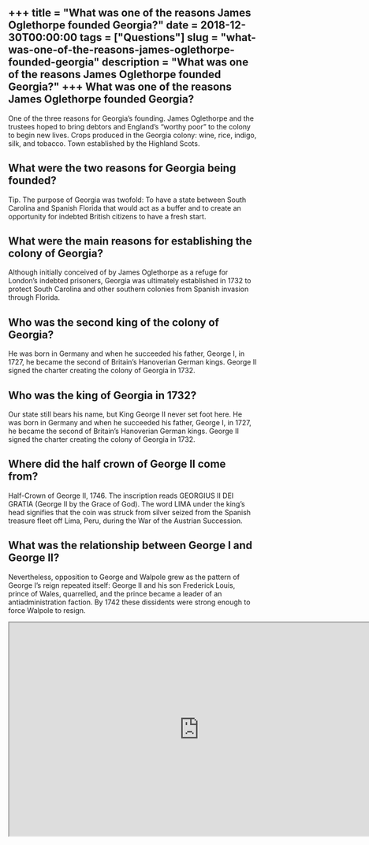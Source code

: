 +++
title = "What was one of the reasons James Oglethorpe founded Georgia?"
date = 2018-12-30T00:00:00
tags = ["Questions"]
slug = "what-was-one-of-the-reasons-james-oglethorpe-founded-georgia"
description = "What was one of the reasons James Oglethorpe founded Georgia?"
+++
What was one of the reasons James Oglethorpe founded Georgia?
-------------------------------------------------------------

One of the three reasons for Georgia’s founding. James Oglethorpe and the trustees hoped to bring debtors and England’s “worthy poor” to the colony to begin new lives. Crops produced in the Georgia colony: wine, rice, indigo, silk, and tobacco. Town established by the Highland Scots.

What were the two reasons for Georgia being founded?
----------------------------------------------------

Tip. The purpose of Georgia was twofold: To have a state between South Carolina and Spanish Florida that would act as a buffer and to create an opportunity for indebted British citizens to have a fresh start.

What were the main reasons for establishing the colony of Georgia?
------------------------------------------------------------------

Although initially conceived of by James Oglethorpe as a refuge for London’s indebted prisoners, Georgia was ultimately established in 1732 to protect South Carolina and other southern colonies from Spanish invasion through Florida.

Who was the second king of the colony of Georgia?
-------------------------------------------------

He was born in Germany and when he succeeded his father, George I, in 1727, he became the second of Britain’s Hanoverian German kings. George II signed the charter creating the colony of Georgia in 1732.

Who was the king of Georgia in 1732?
------------------------------------

Our state still bears his name, but King George II never set foot here. He was born in Germany and when he succeeded his father, George I, in 1727, he became the second of Britain’s Hanoverian German kings. George II signed the charter creating the colony of Georgia in 1732.

Where did the half crown of George II come from?
------------------------------------------------

Half-Crown of George II, 1746. The inscription reads GEORGIUS II DEI GRATIA (George II by the Grace of God). The word LIMA under the king’s head signifies that the coin was struck from silver seized from the Spanish treasure fleet off Lima, Peru, during the War of the Austrian Succession.

What was the relationship between George I and George II?
---------------------------------------------------------

Nevertheless, opposition to George and Walpole grew as the pattern of George I’s reign repeated itself: George II and his son Frederick Louis, prince of Wales, quarrelled, and the prince became a leader of an antiadministration faction. By 1742 these dissidents were strong enough to force Walpole to resign.

<iframe allow="accelerometer; autoplay; clipboard-write; encrypted-media; gyroscope; picture-in-picture" allowfullscreen="" class="__youtube_prefs__  epyt-is-override  no-lazyload" data-no-lazy="1" data-origheight="433" data-origwidth="770" data-skipgform_ajax_framebjll="" height="433" id="_ytid_22851" loading="lazy" src="https://www.youtube.com/embed/ULMnB9yHP1o?enablejsapi=1&autoplay=0&cc_load_policy=0&cc_lang_pref=&iv_load_policy=1&loop=0&modestbranding=0&rel=1&fs=1&playsinline=0&autohide=2&theme=dark&color=red&controls=1&" title="YouTube player" width="770"></iframe>